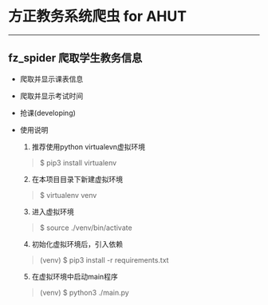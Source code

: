 
# 方正教务系统爬虫 for AHUT
---
## fz_spider 爬取学生教务信息

+ 爬取并显示课表信息
+ 爬取并显示考试时间
+ 抢课(developing)

+ 使用说明 
    1. 推荐使用python virtualevn虚拟环境
    > $ pip3 install virtualenv
    2. 在本项目目录下新建虚拟环境
    > $ virtualenv venv
    3. 进入虚拟环境   
    > $ source ./venv/bin/activate
    4. 初始化虚拟环境后，引入依赖
    > (venv) $ pip3 install -r requirements.txt
    5. 在虚拟环境中启动main程序
    > (venv) $ python3 ./main.py
    